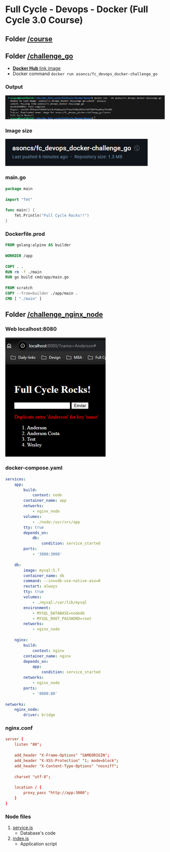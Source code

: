 # Full Cycle - Devops - Docker (Full Cycle 3.0 Course)

## Folder [/course](/course)

## Folder [/challenge_go](/challenge_go)

-   <a href="https://hub.docker.com/repository/docker/asoncs/fc_devops_docker-challenge_go"><b>Docker Hub</b> link image</a>
-   Docker command `docker run asoncs/fc_devops_docker-challenge_go`

### Output

<img alt="Command output" src="challenge_go/output.png" />

### Image size

<img alt="Command output" src="challenge_go/size.png" />

### main.go

```go
package main

import "fmt"

func main() {
    fmt.Println("Full Cycle Rocks!!")
}
```

### Dockerfile.prod

```Dockerfile
FROM golang:alpine AS builder

WORKDIR /app

COPY . .
RUN rm -f ./main
RUN go build cmd/app/main.go

FROM scratch
COPY --from=builder ./app/main .
CMD [ "./main" ]
```

## Folder [/challenge_nginx_node](/challenge_nginx_node)

### Web localhost:8080

<img alt="Command output" src="challenge_nginx_node/web.png" />

### docker-compose.yaml

```yaml
services:
    app:
        build:
            context: node
        container_name: app
        networks:
            - nginx_node
        volumes:
            - ./node:/usr/src/app
        tty: true
        depends_on:
            db:
                condition: service_started
        ports:
            - '3000:3000'

    db:
        image: mysql:5.7
        container_name: db
        command: --innodb-use-native-aio=0
        restart: always
        tty: true
        volumes:
            - ./mysql:/var/lib/mysql
        environment:
            - MYSQL_DATABASE=nodedb
            - MYSQL_ROOT_PASSWORD=root
        networks:
            - nginx_node

    nginx:
        build:
            context: nginx
        container_name: nginx
        depends_on:
            app:
                condition: service_started
        networks:
            - nginx_node
        ports:
            - '8080:80'

networks:
    nginx_node:
        driver: bridge
```

### nginx.conf

```conf
server {
    listen "80";

    add_header "X-Frame-Options" "SAMEORIGIN";
    add_header "X-XSS-Protection" "1; mode=block";
    add_header "X-Content-Type-Options" "nosniff";

    charset "utf-8";

    location / {
        proxy_pass "http://app:3000";
    }
}
```

### Node files

1. [service.js](challenge_nginx_node/node/service.js)
    - Database's code
2. [index.js](challenge_nginx_node/node/index.js)
    - Application script
